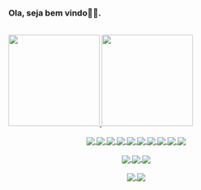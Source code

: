 ### Ola, seja bem vindo👨‍💻.
<div style="display: inline_block"><br>
  <a href="https://github.com/nei0304">
  <img height="180em" src="https://github-readme-stats.vercel.app/api?username=nei0304&theme=blue-green&show_icons=true"/>
  <img height="180em" src="https://github-readme-stats.vercel.app/api/top-langs/?username=nei0304&theme=blue-green"/>
</div>
<!--  Tecnologias -->
 <div align="center" style="display: inline_block"><br>
    <img align="center" src="https://img.shields.io/badge/Visual%20Basic-ED8B00?style=for-the-badge&logo=visual%20basic&logoColor=white">
    <img align="center" src="https://img.shields.io/badge/Delphi-ED8B00?style=for-the-badge&logo=delphi&logoColor=white">
    <img align="center" src="https://img.shields.io/badge/.NET-5C2D91?style=for-the-badge&logo=.net&logoColor=white">
    <img align="center" src="https://img.shields.io/badge/C%23-239120?style=for-the-badge&logo=c-sharp&logoColor=white">
    <img align="center" src="https://img.shields.io/badge/HTML-239120?style=for-the-badge&logo=html5&logoColor=white">
    <img align="center" src="https://img.shields.io/badge/CSS-239120?&style=for-the-badge&logo=css3&logoColor=white">
    <img align="center" src="https://img.shields.io/badge/Markdown-000000?style=for-the-badge&logo=markdown&logoColor=white">
    <img align="center" src="https://img.shields.io/badge/JavaScript-323330?style=for-the-badge&logo=javascript&logoColor=F7DF1E">
    <img align="center" src="https://img.shields.io/badge/Angular-DD0031?style=for-the-badge&logo=angular&logoColor=white">
    <img align="center" src="https://img.shields.io/badge/React-20232A?style=for-the-badge&logo=react&logoColor=61DAFB">
    <!--   <img align="center" src="https://img.shields.io/badge/Node.js-43853D?style=for-the-badge&logo=node.js&logoColor=white"> -->
</div>
<!-- Banco de dados -->
<div align="center" style="display: inline_block"><br>
    <img align="center" src="https://img.shields.io/badge/Microsoft%20SQL%20Server-CC2927?style=for-the-badge&logo=microsoft%20sql%20server&logoColor=white">
    <img align="center" src="https://img.shields.io/badge/MySQL-005C84?style=for-the-badge&logo=mysql&logoColor=white">
    <img align="center" src="https://img.shields.io/badge/Oracle-F80000?style=for-the-badge&logo=Oracle&logoColor=whit">
</div>
<!-- Controle de versões -->
<div align="center" style="display: inline_block"><br>
    <img align="center" src="https://img.shields.io/badge/GitHub-100000?style=for-the-badge&logo=github&logoColor=white">
    <img align="center" src="https://img.shields.io/badge/GitLab-330F63?style=for-the-badge&logo=gitlab&logoColor=white">
    <!--   <img align="center" src="https://img.shields.io/badge/Oracle-F80000?style=for-the-badge&logo=Oracle&logoColor=whit"> -->
</div>



